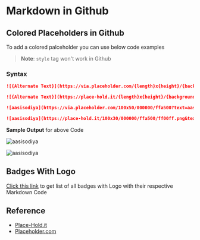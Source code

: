 # Markdown in Github

## Colored Placeholders in Github

To add a colored palceholder you can use below code examples

> **Note**: `style` tag won't work in Github

### Syntax

```md
![{Alternate Text}](https://via.placeholder.com/{length}x{height}/{backgroundColor}/{textColor}?text={textMessage})

![{Alternate Text}](https://place-hold.it/{length}x{height}/{backgroundColor}/{textColor}/{shadowColor}.png&text={textMessage}&bold&italic&fontsize=100)
```

```md
![aasisodiya](https://via.placeholder.com/100x50/000000/ffa500?text=aasisodiya)

![aasisodiya](https://place-hold.it/100x30/000000/ffa500/ff00ff.png&text=aasisodiya&bold&italic&fontsize=10)
```

**Sample Output** for above Code

![aasisodiya](https://via.placeholder.com/100x50/000000/ffa500?text=aasisodiya)

![aasisodiya](https://place-hold.it/100x30/000000/ffa500/ff00ff.png&text=aasisodiya&bold&italic&fontsize=10)

## Badges With Logo

[Click this link](logo-badge/) to get list of all badges with Logo with their respective Markdown Code

## Reference

- [Place-Hold.it](https://place-hold.it/)
- [Placeholder.com](https://placeholder.com/)
